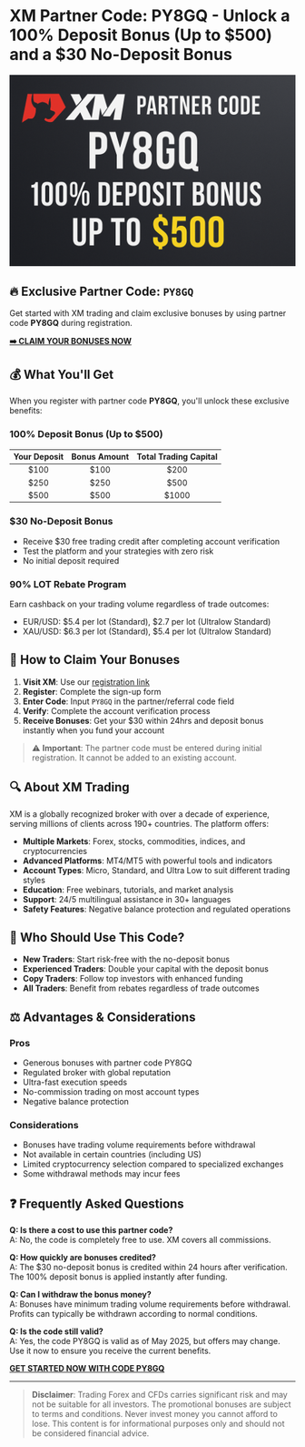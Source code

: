 # XM Partner Code: PY8GQ - Unlock a 100% Deposit Bonus (Up to $500) and a $30 No-Deposit Bonus

![XM Trading Banner](xm-trading-banner.png)

## 🔥 Exclusive Partner Code: `PY8GQ`

Get started with XM trading and claim exclusive bonuses by using partner code **PY8GQ** during registration.

**[➡️ CLAIM YOUR BONUSES NOW](https://affs.click/ete87)**

## 💰 What You'll Get

When you register with partner code **PY8GQ**, you'll unlock these exclusive benefits:

### 100% Deposit Bonus (Up to $500)
| Your Deposit | Bonus Amount | Total Trading Capital |
|:------------:|:------------:|:---------------------:|
| $100         | $100         | $200                  |
| $250         | $250         | $500                  |
| $500         | $500         | $1000                 |

### $30 No-Deposit Bonus
* Receive $30 free trading credit after completing account verification
* Test the platform and your strategies with zero risk
* No initial deposit required

### 90% LOT Rebate Program
Earn cashback on your trading volume regardless of trade outcomes:
* EUR/USD: $5.4 per lot (Standard), $2.7 per lot (Ultralow Standard)
* XAU/USD: $6.3 per lot (Standard), $5.4 per lot (Ultralow Standard)

## 🚀 How to Claim Your Bonuses

1. **Visit XM**: Use our [registration link](https://affs.click/ete87)
2. **Register**: Complete the sign-up form
3. **Enter Code**: Input `PY8GQ` in the partner/referral code field
4. **Verify**: Complete the account verification process
5. **Receive Bonuses**: Get your $30 within 24hrs and deposit bonus instantly when you fund your account

> ⚠️ **Important**: The partner code must be entered during initial registration. It cannot be added to an existing account.

## 🔍 About XM Trading

XM is a globally recognized broker with over a decade of experience, serving millions of clients across 190+ countries. The platform offers:

* **Multiple Markets**: Forex, stocks, commodities, indices, and cryptocurrencies
* **Advanced Platforms**: MT4/MT5 with powerful tools and indicators
* **Account Types**: Micro, Standard, and Ultra Low to suit different trading styles
* **Education**: Free webinars, tutorials, and market analysis
* **Support**: 24/5 multilingual assistance in 30+ languages
* **Safety Features**: Negative balance protection and regulated operations

## 👥 Who Should Use This Code?

* **New Traders**: Start risk-free with the no-deposit bonus
* **Experienced Traders**: Double your capital with the deposit bonus
* **Copy Traders**: Follow top investors with enhanced funding
* **All Traders**: Benefit from rebates regardless of trade outcomes

## ⚖️ Advantages & Considerations

### Pros
* Generous bonuses with partner code PY8GQ
* Regulated broker with global reputation
* Ultra-fast execution speeds
* No-commission trading on most account types
* Negative balance protection

### Considerations
* Bonuses have trading volume requirements before withdrawal
* Not available in certain countries (including US)
* Limited cryptocurrency selection compared to specialized exchanges
* Some withdrawal methods may incur fees

## ❓ Frequently Asked Questions

**Q: Is there a cost to use this partner code?**  
A: No, the code is completely free to use. XM covers all commissions.

**Q: How quickly are bonuses credited?**  
A: The $30 no-deposit bonus is credited within 24 hours after verification. The 100% deposit bonus is applied instantly after funding.

**Q: Can I withdraw the bonus money?**  
A: Bonuses have minimum trading volume requirements before withdrawal. Profits can typically be withdrawn according to normal conditions.

**Q: Is the code still valid?**  
A: Yes, the code PY8GQ is valid as of May 2025, but offers may change. Use it now to ensure you receive the current benefits.


**[GET STARTED NOW WITH CODE PY8GQ](https://affs.click/ete87)**

---

> **Disclaimer**: Trading Forex and CFDs carries significant risk and may not be suitable for all investors. The promotional bonuses are subject to terms and conditions. Never invest money you cannot afford to lose. This content is for informational purposes only and should not be considered financial advice.
